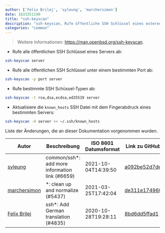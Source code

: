 ```yaml
---
author: ['Felix Brilej', 'syleung', 'marchersimon']
date: 1633351190
title: "ssh-keyscan"
description: "ssh-keyscan, Rufe öffentliche SSH Schlüssel eines externen Servers ab."
categories: "common"
---
```

> Weitere Informationen: <https://man.openbsd.org/ssh-keyscan>.

- Rufe alle öffentlichen SSH Schlüssel eines Servers ab:

```bash
ssh-keyscan server
```

- Rufe alle öffentlichen SSH Schlüssel unter einem bestimmten Port ab:

```bash
ssh-keyscan -p port server
```

- Rufe bestimmte SSH Schüssel-Typen ab:

```bash
ssh-keyscan -t rsa,dsa,ecdsa,ed25519 server
```

- Aktualisiere die `known_hosts` SSH Datei mit dem Fingerabdruck eines bestimmten Servers:

```bash
ssh-keyscan -H server >> ~/.ssh/known_hosts
```
Liste der Änderungen, die an dieser Dokumentation vorgenommen wurden.


Autor | Beschreibung | ISO 8601 Datumsformat | Link zu GitHub
------|-----|-----|-----
[syleung](mailto:syleung@users.noreply.github.com) | common/ssh*: add more information link (#6659) | 2021-10-04T14:39:50 | [a092be52d7de](https://github.com/tldr-pages/tldr/commit/a092be52d7ded26ec56154160c90900c6338e76d)
[marchersimon](mailto:50295997+marchersimon@users.noreply.github.com) | *: clean up and normalize (#5437) | 2021-03-25T17:42:04 | [de311e174960](https://github.com/tldr-pages/tldr/commit/de311e17496083a7f805793ef228995ecc7e8c97)
[Felix Brilej](mailto:11775168+flyck@users.noreply.github.com) | ssh*: Add German translation (#4835) | 2020-10-28T19:28:11 | [8bd6dd5ffad1](https://github.com/tldr-pages/tldr/commit/8bd6dd5ffad1ed34653270c3ebbed2387c41beac)

